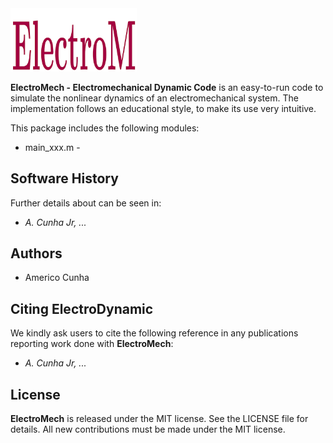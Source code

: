 <img src="logo/ElectroM.png" width="40%">

**ElectroMech - Electromechanical Dynamic Code**  is an easy-to-run code to simulate the nonlinear dynamics of an electromechanical system. The implementation follows an educational style, to make its use very intuitive. 

This package includes the following modules:
- main_xxx.m - 

## Software History

Further details about can be seen in:
- *A. Cunha Jr, ...*

## Authors
- Americo Cunha

## Citing ElectroDynamic

We kindly ask users to cite the following reference in any publications reporting work done with **ElectroMech**:
- *A. Cunha Jr, ...*

## License

**ElectroMech** is released under the MIT license. See the LICENSE file for details. All new contributions must be made under the MIT license.
